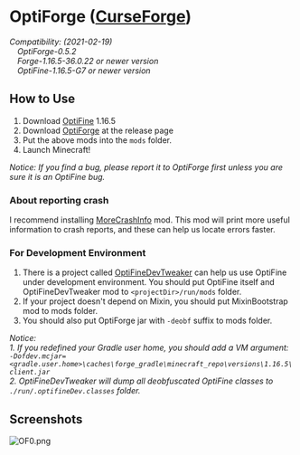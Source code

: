 # OptiForge ([CurseForge](https://www.curseforge.com/minecraft/mc-mods/optiforge))

*Compatibility: (2021-02-19)*  
&emsp;*OptiForge-0.5.2*  
&emsp;*Forge-1.16.5-36.0.22 or newer version*  
&emsp;*OptiFine-1.16.5-G7 or newer version*  

## How to Use

1. Download [OptiFine](https://www.optifine.net/downloads) 1.16.5
2. Download [OptiForge](https://github.com/ZekerZhayard/OptiForge/releases) at the release page
3. Put the above mods into the `mods` folder.
4. Launch Minecraft!

*Notice: If you find a bug, please report it to OptiForge first unless you are sure it is an OptiFine bug.*

### About reporting crash
I recommend installing [MoreCrashInfo](https://github.com/xfl03/MoreCrashInfo/releases) mod. This mod will print more useful information to crash reports, and these can help us locate errors faster.

### For Development Environment

1. There is a project called [OptiFineDevTweaker](https://github.com/OpenCubicChunks/OptiFineDevTweaker) can help us use OptiFine under development environment. You should put OptiFine itself and OptiFineDevTweaker mod to `<projectDir>/run/mods` folder.
2. If your project doesn't depend on Mixin, you should put MixinBootstrap mod to mods folder.
3. You should also put OptiForge jar with `-deobf` suffix to mods folder.

*Notice:*  
*1. If you redefined your Gradle user home, you should add a VM argument:*  
*`-Dofdev.mcjar=<gradle.user.home>\caches\forge_gradle\minecraft_repo\versions\1.16.5\client.jar`*  
*2. OptiFineDevTweaker will dump all deobfuscated OptiFine classes to `./run/.optifineDev.classes` folder.*

## Screenshots
![OF0.png](https://i.loli.net/2020/03/31/IBfv1ShQt7wVY2u.png)
